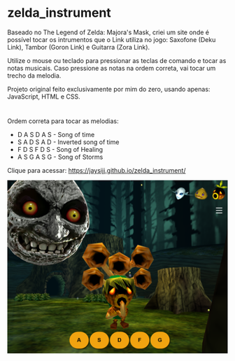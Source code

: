 # zelda_instrument

Baseado no The Legend of Zelda: Majora's Mask, criei um site onde é possível tocar os intrumentos que o Link utiliza no jogo: Saxofone (Deku Link), Tambor (Goron Link) e Guitarra (Zora Link).

Utilize o mouse ou teclado para pressionar as teclas de comando e tocar as notas musicais. Caso pressione as notas na ordem correta, vai tocar um trecho da melodia.

Projeto original feito exclusivamente por mim do zero, usando apenas: JavaScript, HTML e CSS.

#

Ordem correta para tocar as melodias:

- D A S D A S - Song of time
- S A D S A D - Inverted song of time
- F D S F D S - Song of Healing
- A S G A S G - Song of Storms

Clique para acessar: https://jaysijj.github.io/zelda_instrument/

<img src="./assets/img/telaInicial.png" alt="tela inicial do jogo"/>
